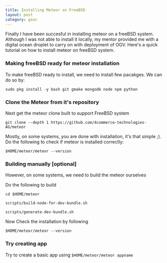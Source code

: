 ```yaml
---
title: Installing Meteor on FreeBSD
layout: post
category: gsoc
---
```


<p class="lead">
Finally I have been succesful in installing meteor on a freeBSD system. Although I was not able to install it locally, my mentor provided me with a digital ocean droplet to carry on with deployment of OGV. Here's a quick tutorial on how to install meteor on freeBSD system.
</p>

<h3>Making freeBSD ready for meteor installation</h3>
<p>To make freeBSD ready to install, we need to install few pacakges. We can do so by:</p>
<code>sudo pkg install -y bash git gmake mongodb node npm python</code>

<h3>Clone the Meteor from it's repository</h3>
<p>Next get the meteor clone built to support FreeBSD system</p>
<code>git clone --depth 1 https://github.com/4commerce-technologies-AG/meteor</code>
<p>Mostly, on some systems, you are done with installation, it's that simple ;). Do the following to check if meteor is installed correctly:</p>
<code>$HOME/meteor/meteor --version</code>

<h3>Building manually [optional]</h3>
<p>However, on some systems, we need to build the meteor ourselves</p>
<p>Do the following to build</p>
<p><code>cd $HOME/meteor</code></p>
<p><code>scripts/build-node-for-dev-bundle.sh</code></p>
<p><code>scripts/generate-dev-bundle.sh</code></p>
<p>Now Check the installation by following</p>
<p><code>$HOME/meteor/meteor --version</code></p>

<h3>Try creating app</h3>
<p>Try to create a basic app using <code>$HOME/meteor/meteor appname</code></p>
